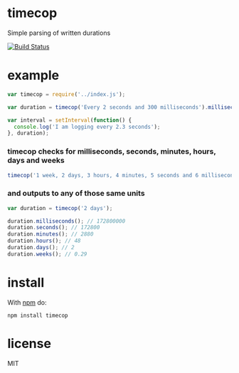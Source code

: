 # timecop

Simple parsing of written durations

[![Build Status](https://travis-ci.org/timhudson/timecop.png?branch=master)](https://travis-ci.org/timhudson/timecop)

# example

``` js
var timecop = require('../index.js');

var duration = timecop('Every 2 seconds and 300 milliseconds').milliseconds();

var interval = setInterval(function() {
  console.log('I am logging every 2.3 seconds');
}, duration);
```

### timecop checks for milliseconds, seconds, minutes, hours, days and weeks

``` js
timecop('1 week, 2 days, 3 hours, 4 minutes, 5 seconds and 6 milliseconds');
```

### and outputs to any of those same units

``` js
var duration = timecop('2 days');

duration.milliseconds(); // 172800000
duration.seconds(); // 172800
duration.minutes(); // 2880
duration.hours(); // 48
duration.days(); // 2
duration.weeks(); // 0.29
```

# install

With [npm](https://npmjs.org) do:

```
npm install timecop
```

# license

MIT
